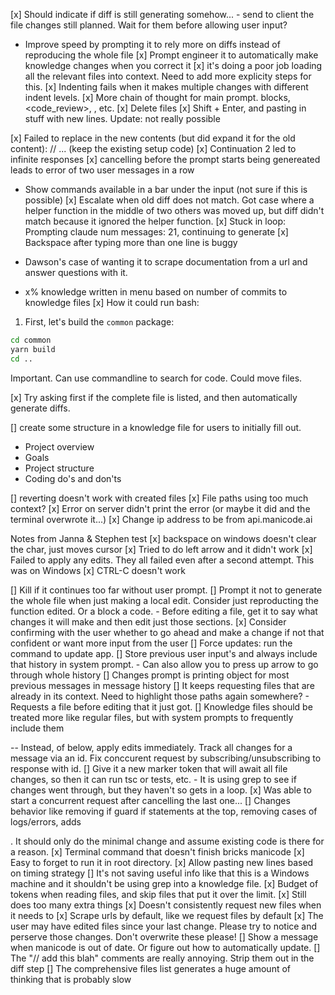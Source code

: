 [x] Should indicate if diff is still generating somehow...
    - send to client the file changes still planned. Wait for them before allowing user input?
- Improve speed by prompting it to rely more on diffs instead of reproducing the whole file
[x] Prompt engineer it to automatically make knowledge changes when you correct it
[x] it's doing a poor job loading all the relevant files into context. Need to add more explicity steps for this.
[x] Indenting fails when it makes multiple changes with different indent levels.
[x] More chain of thought for main prompt. <planning> blocks, <code_review>, <brainstorm>, etc.
[x] Delete files
[x] Shift + Enter, and pasting in stuff with new lines. Update: not really possible

[x] Failed to replace in the new contents (but did expand it for the old content):
// ... (keep the existing setup code)
[x] Continuation 2 led to infinite responses
[x] cancelling before the prompt starts being genereated leads to error of two user messages in a row
- Show commands available in a bar under the input (not sure if this is possible)
[x] Escalate when old diff does not match. Got case where a helper function in the middle of two others was moved up, but diff didn't match because it ignored the helper function.
[x] Stuck in loop: Prompting claude num messages: 21, continuing to generate
[x] Backspace after typing more than one line is buggy

- Dawson's case of wanting it to scrape documentation from a url and answer questions with it.
- x% knowledge written in menu based on number of commits to knowledge files
[x] How it could run bash:
1. First, let's build the `common` package:

```bash
cd common
yarn build
cd ..
```
Important. Can use commandline to search for code. Could move files.

[x] Try asking first if the complete file is listed, and then automatically generate diffs.

[] create some structure in a knowledge file for users to initially fill out.
- Project overview
 - Goals
 - Project structure
 - Coding do's and don'ts

 [] reverting doesn't work with created files
 [x] File paths using too much context?
 [x] Error on server didn't print the error (or maybe it did and the terminal overwrote it...)
 [x] Change ip address to be from api.manicode.ai

Notes from Janna & Stephen test
[x] backspace on windows doesn't clear the char, just moves cursor
[x] Tried to do left arrow and it didn't work
[x] Failed to apply any edits. They all failed even after a second attempt. This was on Windows
[x] CTRL-C doesn't work

[] Kill if it continues too far without user prompt.
[] Prompt it not to generate the whole file when just making a local edit. Consider just reproducting the function edited. Or a block a code.
    - Before editing a file, get it to say what changes it will make and then edit just those sections.
[x] Consider confirming with the user whether to go ahead and make a change if not that confident or want more input from the user
[] Force updates: run the command to update app.
[] Store previous user input's and always include that history in system prompt.
    - Can also allow you to press up arrow to go through whole history
[] Changes prompt is printing object for most previous messages in message history
[] It keeps requesting files that are already in its context. Need to highlight those paths again somewhere?
    - Requests a file before editing that it just got.
[] Knowledge files should be treated more like regular files, but with system prompts to frequently include them


-- Instead, of below, apply edits immediately. Track all changes for a message via an id. Fix conccurent request by subscribing/unsubscribing to response with id.
[] Give it a new marker token that will await all file changes, so then it can run tsc or tests, etc.
    - It is using grep to see if changes went through, but they haven't so gets in a loop.
[x] Was able to start a concurrent request after cancelling the last one...
[] Changes behavior like removing if guard if statements at the top, removing cases of logs/errors, adds <form>. It should only do the minimal change and assume existing code is there for a reason.
[x] Terminal command that doesn't finish bricks manicode
[x] Easy to forget to run it in root directory.
[x] Allow pasting new lines based on timing strategy
[] It's not saving useful info like that this is a Windows machine and it shouldn't be using grep into a knowledge file.
[x] Budget of tokens when reading files, and skip files that put it over the limit.
[x] Still does too many extra things
[x] Doesn't consistently request new files when it needs to
[x] Scrape urls by default, like we request files by default
[x] The user may have edited files since your last change. Please try to notice and perserve those changes. Don't overwrite these please!
[] Show a message when manicode is out of date. Or figure out how to automatically update.
[] The "// add this blah" comments are really annoying. Strip them out in the diff step
[] The comprehensive files list generates a huge amount of thinking that is probably slow